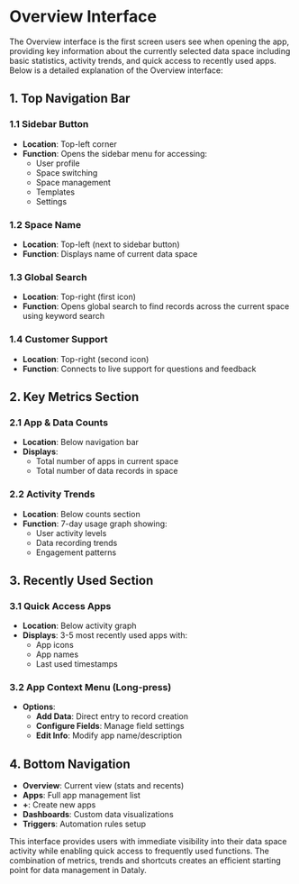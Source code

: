 # Overview Interface

The Overview interface is the first screen users see when opening the app, providing key information about the currently selected data space including basic statistics, activity trends, and quick access to recently used apps. Below is a detailed explanation of the Overview interface:

## 1. Top Navigation Bar

### 1.1 Sidebar Button
- **Location**: Top-left corner
- **Function**: Opens the sidebar menu for accessing:
  - User profile
  - Space switching
  - Space management
  - Templates
  - Settings

### 1.2 Space Name
- **Location**: Top-left (next to sidebar button)
- **Function**: Displays name of current data space

### 1.3 Global Search
- **Location**: Top-right (first icon)
- **Function**: Opens global search to find records across the current space using keyword search

### 1.4 Customer Support
- **Location**: Top-right (second icon)
- **Function**: Connects to live support for questions and feedback

## 2. Key Metrics Section

### 2.1 App & Data Counts
- **Location**: Below navigation bar
- **Displays**:
  - Total number of apps in current space
  - Total number of data records in space

### 2.2 Activity Trends
- **Location**: Below counts section
- **Function**: 7-day usage graph showing:
  - User activity levels
  - Data recording trends
  - Engagement patterns

## 3. Recently Used Section

### 3.1 Quick Access Apps
- **Location**: Below activity graph
- **Displays**: 3-5 most recently used apps with:
  - App icons
  - App names
  - Last used timestamps

### 3.2 App Context Menu (Long-press)
- **Options**:
  - **Add Data**: Direct entry to record creation
  - **Configure Fields**: Manage field settings
  - **Edit Info**: Modify app name/description

## 4. Bottom Navigation

- **Overview**: Current view (stats and recents)
- **Apps**: Full app management list
- **+**: Create new apps
- **Dashboards**: Custom data visualizations
- **Triggers**: Automation rules setup

This interface provides users with immediate visibility into their data space activity while enabling quick access to frequently used functions. The combination of metrics, trends and shortcuts creates an efficient starting point for data management in Dataly.